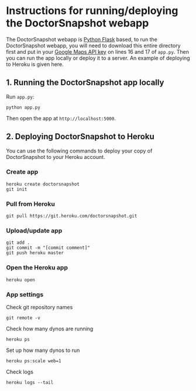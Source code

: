 # Instructions for running/deploying the DoctorSnapshot webapp
The DoctorSnapshot webapp is [Python Flask](http://flask.pocoo.org/) based, to run the DoctorSnapshot webapp, you will need to download this entire directory first and put in your [Google Maps API key](https://developers.google.com/maps/documentation/javascript/get-api-key) on lines 16 and 17 of `app.py`. Then you can run the app locally or deploy it to a server. An example of deploying to Heroku is given here.

## 1. Running the DoctorSnapshot app locally
Run `app.py`:
```
python app.py
```
Then open the app at `http://localhost:5000`.

## 2. Deploying DoctorSnapshot to Heroku
You can use the following commands to deploy your copy of DoctorSnapshot to your Heroku account.

### Create app
```
heroku create doctorsnapshot
git init
```

### Pull from Heroku
```
git pull https://git.heroku.com/doctorsnapshot.git
```

### Upload/update app
```
git add .
git commit -m "[commit comment]"
git push heroku master
```

### Open the Heroku app
```
heroku open
```

### App settings
Check git repository names
```
git remote -v
```

Check how many dynos are running
```
heroku ps
```

Set up how many dynos to run
```
heroku ps:scale web=1
```

Check logs
```
heroku logs --tail
```
